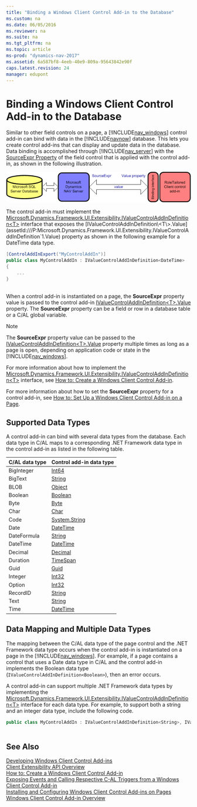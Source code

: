 ```yaml
---
title: "Binding a Windows Client Control Add-in to the Database"
ms.custom: na
ms.date: 06/05/2016
ms.reviewer: na
ms.suite: na
ms.tgt_pltfrm: na
ms.topic: article
ms-prod: "dynamics-nav-2017"
ms.assetid: 6a587bf8-4eeb-40e9-809a-95643842e90f
caps.latest.revision: 24
manager: edupont
---
```

# Binding a Windows Client Control Add-in to the Database
Similar to other field controls on a page, a [!INCLUDE[nav_windows](includes/nav_windows_md.md)] control add-in can bind with data in the [!INCLUDE[navnow](includes/navnow_md.md)] database. This lets you create control add-ins that can display and update data in the database. Data binding is accomplished through [!INCLUDE[nav_server](includes/nav_server_md.md)] with the [SourceExpr Property](SourceExpr-Property.md) of the field control that is applied with the control add-in, as shown in the following illustration.  
  
 ![RoleTailored client control add&#45;in data binding](media/NAVRTCContolAddinDataBinding.png "NAVRTCContolAddinDataBinding")  
  
 The control add-in must implement the [Microsoft.Dynamics.Framework.UI.Extensibility.IValueControlAddInDefinition\<T\>](assetId:///T:Microsoft.Dynamics.Framework.UI.Extensibility.IValueControlAddInDefinition`1) interface that exposes the [IValueControlAddInDefinition\<T\>.Value](assetId:///P:Microsoft.Dynamics.Framework.UI.Extensibility.IValueControlAddInDefinition`1.Value) property as shown in the following example for a DateTime data type.  
  
```c#  
[ControlAddInExport("MyControlAddIn")]  
public class MyControlAddIn : IValueControlAddInDefinition<DateTime>  
{  
    ...  
}  
  
```  
  
 When a control add-in is instantiated on a page, the **SourceExpr** property value is passed to the control add-in [IValueControlAddInDefinition\<T\>.Value](assetId:///P:Microsoft.Dynamics.Framework.UI.Extensibility.IValueControlAddInDefinition`1.Value) property. The **SourceExpr** property can be a field or row in a database table or a C/AL global variable.  
  
> [!NOTE]  
>  The **SourceExpr** property value can be passed to the [IValueControlAddInDefinition\<T\>.Value](assetId:///P:Microsoft.Dynamics.Framework.UI.Extensibility.IValueControlAddInDefinition`1.Value) property multiple times as long as a page is open, depending on application code or state in the [!INCLUDE[nav_windows](includes/nav_windows_md.md)].  
  
 For more information about how to implement the [Microsoft.Dynamics.Framework.UI.Extensibility.IValueControlAddInDefinition\<T\>](assetId:///T:Microsoft.Dynamics.Framework.UI.Extensibility.IValueControlAddInDefinition`1) interface, see [How to: Create a Windows Client Control Add-in](How%20to:%20Create%20a%20Windows%20Client%20Control%20Add-in.md).  
  
 For more information about how to set the **SourceExpr** property for a control add-in, see [How to: Set Up a Windows Client Control Add-in on a Page](How%20to:%20Set%20Up%20a%20Windows%20Client%20Control%20Add-in%20on%20a%20Page.md).  
  
## Supported Data Types  
 A control add-in can bind with several data types from the database. Each data type in C/AL maps to a corresponding .NET Framework data type in the control add-in as listed in the following table.  
  
|C/AL data type|Control add-in data type|  
|---------------------|-------------------------------|  
|BigInteger|[Int64](assetId:///T:System.Int64)|  
|BigText|[String](assetId:///T:System.String)|  
|BLOB|[Object](assetId:///T:System.Object)|  
|Boolean|[Boolean](assetId:///T:System.Boolean)|  
|Byte|[Byte](assetId:///T:System.Byte)|  
|Char|[Char](assetId:///T:System.Char)|  
|Code|[System.String](assetId:///T:System.String)|  
|Date|[DateTime](assetId:///T:System.DateTime)|  
|DateFormula|[String](assetId:///T:System.String)|  
|DateTime|[DateTime](assetId:///T:System.DateTime)|  
|Decimal|[Decimal](assetId:///T:System.Decimal)|  
|Duration|[TimeSpan](assetId:///T:System.TimeSpan)|  
|Guid|[Guid](assetId:///T:System.Guid)|  
|Integer|[Int32](assetId:///T:System.Int32)|  
|Option|[Int32](assetId:///T:System.Int32)|  
|RecordID|[String](assetId:///T:System.String)|  
|Text|[String](assetId:///T:System.String)|  
|Time|[DateTime](assetId:///T:System.DateTime)|  
  
## Data Mapping and Multiple Data Types  
 The mapping between the C/AL data type of the page control and the .NET Framework data type occurs when the control add-in is instantiated on a page in the [!INCLUDE[nav_windows](includes/nav_windows_md.md)]. For example, if a page contains a control that uses a Date data type in C/AL and the control add-in implements the Boolean data type \(`IValueControlAddInDefinition<Boolean>`\), then an error occurs.  
  
 A control add-in can support multiple .NET Framework data types by implementing the [Microsoft.Dynamics.Framework.UI.Extensibility.IValueControlAddInDefinition\<T\>](assetId:///T:Microsoft.Dynamics.Framework.UI.Extensibility.IValueControlAddInDefinition`1) interface for each data type. For example, to support both a string and an integer data type, include the following code.  
  
```c#  
public class MyControlAddIn : IValueControlAddInDefinition<String>, IValueControlAddInDefinition<Int32>  
  
```  
  
## See Also  
 [Developing Windows Client Control Add-ins](Developing-Windows-Client-Control-Add-ins.md)   
 [Client Extensibility API Overview](Client-Extensibility-API-Overview.md)   
 [How to: Create a Windows Client Control Add-in](How%20to:%20Create%20a%20Windows%20Client%20Control%20Add-in.md)   
 [Exposing Events and Calling Respective C-AL Triggers from a Windows Client Control Add-in](Exposing-Events-and-Calling-Respective-C-AL-Triggers-from-a-Windows-Client-Control-Add-in.md)   
 [Installing and Configuring Windows Client Control Add-ins on Pages](Installing-and-Configuring-Windows-Client-Control-Add-ins-on-Pages.md)   
 [Windows Client Control Add-in Overview](Windows-Client-Control-Add-in-Overview.md)